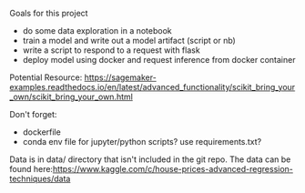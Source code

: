 Goals for this project

 - do some data exploration in a notebook
 - train a model and write out a model artifact (script or nb)
 - write a script to respond to a request with flask
 - deploy model using docker and request inference from docker container

Potential Resource:
https://sagemaker-examples.readthedocs.io/en/latest/advanced_functionality/scikit_bring_your_own/scikit_bring_your_own.html


Don't forget:
 - dockerfile
 - conda env file for jupyter/python scripts?  use requirements.txt?

 Data is in data/ directory that isn't included in the git repo.  The data can be found here:https://www.kaggle.com/c/house-prices-advanced-regression-techniques/data
